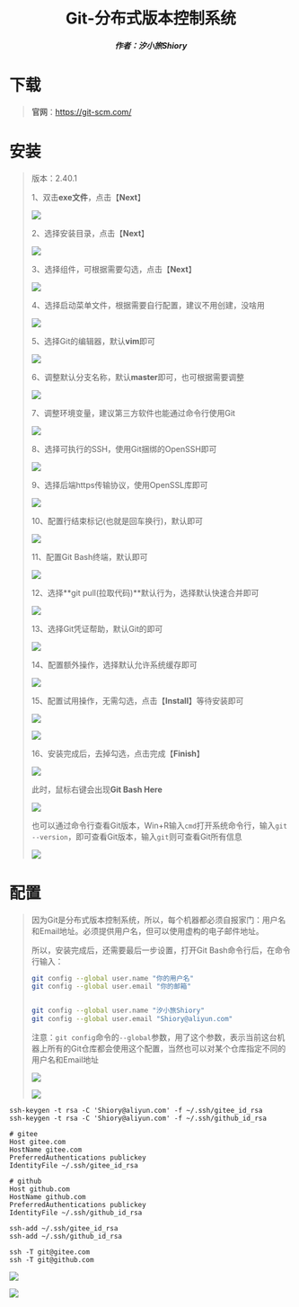 <center><h1>Git-分布式版本控制系统</h1></center>

<center><h5>作者：汐小旅Shiory</h5></center>



# 下载

> **官网**：https://git-scm.com/



# 安装

> 版本：2.40.1
>
> 1、双击**exe文件**，点击【**Next**】
>
> ![](img/微信截图_20230511021102.png)
>
> 2、选择安装目录，点击【**Next**】
>
> ![](img/微信截图_20230511021310.png)
>
> 3、选择组件，可根据需要勾选，点击【**Next**】
>
> ![](img/微信截图_20230511021842.png)
>
> 4、选择启动菜单文件，根据需要自行配置，建议不用创建，没啥用
>
> ![](img/微信截图_20230511022147.png)
>
> 5、选择Git的编辑器，默认**vim**即可
>
> ![](img/微信截图_20230511022427.png)
>
> 6、调整默认分支名称，默认**master**即可，也可根据需要调整
>
> ![](img/微信截图_20230511022707.png)
>
> 7、调整环境变量，建议第三方软件也能通过命令行使用Git
>
> ![](img/微信截图_20230511023041.png)
>
> 8、选择可执行的SSH，使用Git捆绑的OpenSSH即可
>
> ![](img/微信截图_20230511023747.png)
>
> 9、选择后端https传输协议，使用OpenSSL库即可
>
> ![](img/微信截图_20230511023930.png)
>
> 10、配置行结束标记(也就是回车换行)，默认即可
>
> ![](img/微信截图_20230511024120.png)
>
> 11、配置Git Bash终端，默认即可
>
> ![](img/微信截图_20230511024251.png)
>
> 12、选择**git pull(拉取代码)**默认行为，选择默认快速合并即可
>
> ![](img/微信截图_20230511024602.png)
>
> 13、选择Git凭证帮助，默认Git的即可
>
> ![](img/微信截图_20230511024757.png)
>
> 14、配置额外操作，选择默认允许系统缓存即可
>
> ![](img/微信截图_20230511025022.png)
>
> 15、配置试用操作，无需勾选，点击【**Install**】等待安装即可
>
> ![](img/微信截图_20230511025227.png)
>
> ![](img/微信截图_20230511025406.png)
>
> 16、安装完成后，去掉勾选，点击完成【**Finish**】
>
> ![](img/微信截图_20230511025508.png)
>
> 此时，鼠标右键会出现**Git Bash Here**
>
> ![](img/微信截图_20230511025754.png)
>
> 也可以通过命令行查看Git版本，Win+R输入`cmd`打开系统命令行，输入`git --version`，即可查看Git版本，输入`git`则可查看Git所有信息
>
> ![](img/微信截图_20230511030223.png)
>



# 配置

> 因为Git是分布式版本控制系统，所以，每个机器都必须自报家门：用户名和Email地址。必须提供用户名，但可以使用虚构的电子邮件地址。
>
> 所以，安装完成后，还需要最后一步设置，打开Git Bash命令行后，在命令行输入：
>
> ```sh
> git config --global user.name "你的用户名"
> git config --global user.email "你的邮箱"
> 
> 
> git config --global user.name "汐小旅Shiory"
> git config --global user.email "Shiory@aliyun.com"
> ```
>
> 注意：`git config`命令的`--global`参数，用了这个参数，表示当前这台机器上所有的Git仓库都会使用这个配置，当然也可以对某个仓库指定不同的用户名和Email地址
>
> ![](img/微信截图_20230512003139.png)
>
> ![](img/微信截图_20230512003258.png)

```ssh
ssh-keygen -t rsa -C 'Shiory@aliyun.com' -f ~/.ssh/gitee_id_rsa
ssh-keygen -t rsa -C 'Shiory@aliyun.com' -f ~/.ssh/github_id_rsa

# gitee
Host gitee.com
HostName gitee.com
PreferredAuthentications publickey
IdentityFile ~/.ssh/gitee_id_rsa

# github
Host github.com
HostName github.com
PreferredAuthentications publickey
IdentityFile ~/.ssh/github_id_rsa

ssh-add ~/.ssh/gitee_id_rsa
ssh-add ~/.ssh/github_id_rsa

ssh -T git@gitee.com
ssh -T git@github.com
```

![](img/微信截图_20230512010605.png)

![](img/微信截图_20230512011702.png)



